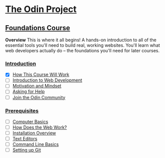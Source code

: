 # [The Odin Project](https://www.theodinproject.com/)

## [Foundations Course](https://www.theodinproject.com/paths/foundations/courses/foundations)

**Overview**
This is where it all begins! A hands-on introduction to all of the essential tools you'll need to build real, working websites. You'll learn what web developers actually do – the foundations you'll need for later courses.

### [Introduction](https://www.theodinproject.com/paths/foundations/courses/foundations#introduction)

- [x] [How This Course Will Work](https://www.theodinproject.com/lessons/foundations-how-this-course-will-work)
- [ ] [Introduction to Web Development](https://www.theodinproject.com/lessons/foundations-introduction-to-web-development)
- [ ] [Motivation and Mindset](https://www.theodinproject.com/lessons/foundations-motivation-and-mindset)
- [ ] [Asking for Help](https://www.theodinproject.com/lessons/foundations-asking-for-help)
- [ ] [Join the Odin Community](https://www.theodinproject.com/lessons/foundations-join-the-odin-community)

### [Prerequisites](https://www.theodinproject.com/paths/foundations/courses/foundations#prerequisites)

- [ ] [Computer Basics](https://www.theodinproject.com/lessons/foundations-computer-basics)
- [ ] [How Does the Web Work?](https://www.theodinproject.com/lessons/foundations-how-does-the-web-work)
- [ ] [Installation Overview](https://www.theodinproject.com/lessons/foundations-installation-overview)
- [ ] [Text Editors](https://www.theodinproject.com/lessons/foundations-text-editors)
- [ ] [Command Line Basics](https://www.theodinproject.com/lessons/foundations-command-line-basics)
- [ ] [Setting up Git](https://www.theodinproject.com/lessons/foundations-setting-up-git)
